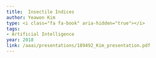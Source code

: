 ```yaml
---
title:  Insectile Indices
author: Yeawon Kim
type: <i class="fa fa-book" aria-hidden="true"></i>
tags:
- Artificial Intelligence
year: 2018
link: /aaai/presentations/189492_Kim_presentation.pdf
---
```

